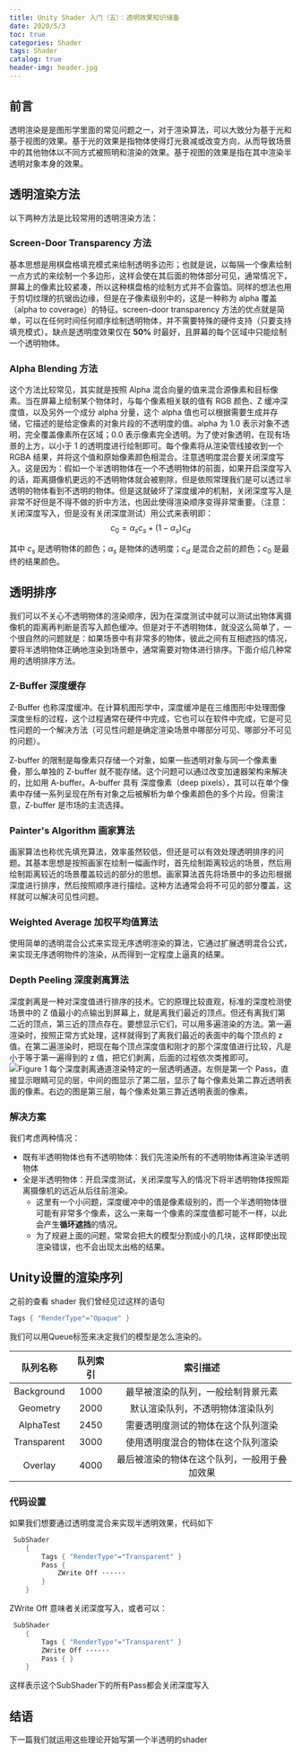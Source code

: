 ```yaml
---
title: Unity Shader 入门（五）：透明效果知识储备
date: 2020/5/3
toc: true 
categories: Shader
tags: Shader
catalog: true
header-img: header.jpg
---
```


## 前言

透明渲染是是图形学里面的常见问题之一，对于渲染算法，可以大致分为基于光和基于视图的效果。基于光的效果是指物体使得灯光衰减或改变方向，从而导致场景中的其他物体以不同方式被照明和渲染的效果。基于视图的效果是指在其中渲染半透明对象本身的效果。
<!--more-->
## 透明渲染方法

以下两种方法是比较常用的透明渲染方法：

### Screen-Door Transparency 方法

基本思想是用棋盘格填充模式来绘制透明多边形；也就是说，以每隔一个像素绘制一点方式的来绘制一个多边形，这样会使在其后面的物体部分可见，通常情况下，屏幕上的像素比较紧凑，所以这种棋盘格的绘制方式并不会露馅。同样的想法也用于剪切纹理的抗锯齿边缘，但是在子像素级别中的，这是一种称为 alpha 覆盖（alpha to coverage）的特征。screen-door transparency 方法的优点就是简单，可以在任何时间任何顺序绘制透明物体，并不需要特殊的硬件支持（只要支持填充模式）。缺点是透明度效果仅在 **50%** 时最好，且屏幕的每个区域中只能绘制一个透明物体。

### Alpha Blending 方法

这个方法比较常见，其实就是按照 Alpha 混合向量的值来混合源像素和目标像素。当在屏幕上绘制某个物体时，与每个像素相关联的值有 RGB 颜色、Z 缓冲深度值，以及另外一个成分 alpha 分量，这个 alpha 值也可以根据需要生成并存储，它描述的是给定像素的对象片段的不透明度的值。alpha 为 1.0 表示对象不透明，完全覆盖像素所在区域；0.0 表示像素完全透明。为了使对象透明，在现有场景的上方，以小于 1 的透明度进行绘制即可。每个像素将从渲染管线接收到一个 RGBA 结果，并将这个值和原始像素颜色相混合。注意透明度混合要关闭深度写入。这是因为：假如一个半透明物体在一个不透明物体的前面，如果开启深度写入的话，距离摄像机更远的不透明物体就会被剔除，但是依照常理我们是可以透过半透明的物体看到不透明的物体。但是这就破坏了深度缓冲的机制，关闭深度写入是非常不好但是不得不做的折中方法，也因此使得渲染顺序变得非常重要。（注意：关闭深度写入，但是没有关闭深度测试）用公式来表明即：
$$c_0 = \alpha_s c_s + (1 - \alpha_s)c_d$$

其中 $c_s$ 是透明物体的颜色；$\alpha_s$ 是物体的透明度；$c_d$ 是混合之前的颜色；$c_0$ 是最终的结果颜色。

## 透明排序

我们可以不关心不透明物体的渲染顺序，因为在深度测试中就可以测试出物体离摄像机的距离再判断是否写入颜色缓冲。但是对于不透明物体，就没这么简单了，一个很自然的问题就是：如果场景中有非常多的物体，彼此之间有互相遮挡的情况，要将半透明物体正确地渲染到场景中，通常需要对物体进行排序。下面介绍几种常用的透明排序方法。

### Z-Buffer 深度缓存

Z-Buffer 也称深度缓冲。在计算机图形学中，深度缓冲是在三维图形中处理图像深度坐标的过程，这个过程通常在硬件中完成，它也可以在软件中完成，它是可见性问题的一个解决方法（可见性问题是确定渲染场景中哪部分可见、哪部分不可见的问题）。

Z-buffer 的限制是每像素只存储一个对象，如果一些透明对象与同一个像素重叠，那么单独的 Z-buffer 就不能存储。这个问题可以通过改变加速器架构来解决的，比如用 A-buffer。A-buffer 具有 深度像素（deep pixels），其可以在单个像素中存储一系列呈现在所有对象之后被解析为单个像素颜色的多个片段。但需注意，Z-buffer 是市场的主流选择。

### Painter's Algorithm 画家算法

画家算法也称优先填充算法，效率虽然较低，但还是可以有效处理透明排序的问题。其基本思想是按照画家在绘制一幅画作时，首先绘制距离较远的场景，然后用绘制距离较近的场景覆盖较远的部分的思想。画家算法首先将场景中的多边形根据深度进行排序，然后按照顺序进行描绘。这种方法通常会将不可见的部分覆盖，这样就可以解决可见性问题。

### Weighted Average 加权平均值算法

使用简单的透明混合公式来实现无序透明渲染的算法，它通过扩展透明混合公式，来实现无序透明物件的渲染，从而得到一定程度上逼真的结果。

### Depth Peeling 深度剥离算法

深度剥离是一种对深度值进行排序的技术。它的原理比较直观，标准的深度检测使场景中的 Z 值最小的点输出到屏幕上，就是离我们最近的顶点。但还有离我们第二近的顶点，第三近的顶点存在。要想显示它们，可以用多遍渲染的方法。第一遍渲染时，按照正常方式处理，这样就得到了离我们最近的表面中的每个顶点的 z 值。在第二遍渲染时，把现在每个顶点深度值和刚才的那个深度值进行比较，凡是小于等于第一遍得到的 z 值，把它们剥离，后面的过程依次类推即可。
![Figure 1 每个深度剥离通道渲染特定的一层透明通道。左侧是第一个 Pass，直接显示眼睛可见的层，中间的图显示了第二层，显示了每个像素处第二靠近透明表面的像素。右边的图是第三层，每个像素处第三靠近透明表面的像素。](1.png)

### 解决方案

我们考虑两种情况：

- 既有半透明物体也有不透明物体：我们先渲染所有的不透明物体再渲染半透明物体
- 全是半透明物体：开启深度测试，关闭深度写入的情况下将半透明物体按照距离摄像机的远近从后往前渲染。
  - 这里有一个小问题，深度缓冲中的值是像素级别的，而一个半透明物体很可能有非常多个像素，这么一来每一个像素的深度值都可能不一样，以此会产生**循环遮挡**的情况。
  - 为了规避上面的问题，常常会把大的模型分割成小的几块，这样即使出现渲染错误，也不会出现太出格的结果。

## Unity设置的渲染序列

之前的查看 shader 我们曾经见过这样的语句

```C++
Tags { "RenderType"="Opaque" }
```

我们可以用Queue标签来决定我们的模型是怎么渲染的。

队列名称|队列索引|索引描述
:--:|:--:|:--:|
Background|1000|最早被渲染的队列，一般绘制背景元素
Geometry|2000|默认渲染队列，不透明物体渲染队列
AlphaTest|2450|需要透明度测试的物体在这个队列渲染
Transparent|3000|使用透明度混合的物体在这个队列渲染
Overlay|4000|最后被渲染的物体在这个队列，一般用于叠加效果

### 代码设置

如果我们想要通过透明度混合来实现半透明效果，代码如下

```C++
 SubShader
    {
        Tags { "RenderType"="Transparent" }  
        Pass {
            ZWrite Off ······
        }
    }
```

ZWrite Off 意味者关闭深度写入，或者可以：

```C++
 SubShader
    {
        Tags { "RenderType"="Transparent" }  
        ZWrite Off ······
        Pass { }
    }
```

这样表示这个SubShader下的所有Pass都会关闭深度写入

## 结语

下一篇我们就运用这些理论开始写第一个半透明的shader
